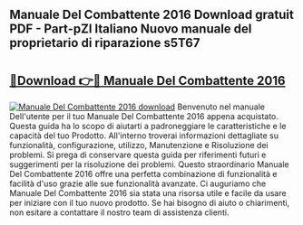 ## Manuale Del Combattente 2016 Download gratuit PDF - Part-pZl Italiano Nuovo manuale del proprietario di riparazione s5T67

# <h2><a href="http://dfbcn2.blite.top/?on=Manuale+Del+Combattente+2016">🔗Download 👉🔴 Manuale Del Combattente 2016</a></h2>

[![Manuale Del Combattente 2016 download](https://i.imgur.com/lujVjoI.png)](http://dfbcn2.blite.top/?on=Manuale+Del+Combattente+2016)
Benvenuto nel manuale Dell'utente per il tuo Manuale Del Combattente 2016 appena acquistato. Questa guida ha lo scopo di aiutarti a padroneggiare le caratteristiche e le capacità del tuo Prodotto. All'interno troverai informazioni dettagliate su funzionalità, configurazione, utilizzo, Manutenzione e Risoluzione dei problemi. Si prega di conservare questa guida per riferimenti futuri e suggerimenti per la risoluzione dei problemi. Questo straordinario Manuale Del Combattente 2016 offre una perfetta combinazione di funzionalità e facilità d'uso grazie alle sue funzionalità avanzate. Ci auguriamo che Manuale Del Combattente 2016 sia stata una risorsa utile e facile da usare per iniziare con il tuo nuovo prodotto. Se hai bisogno di aiuto o chiarimenti, non esitare a contattare il nostro team di assistenza clienti.
